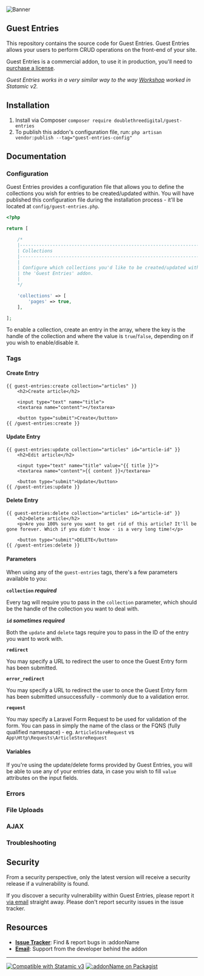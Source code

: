 <!-- statamic:hide -->

![Banner](banner.png)

## Guest Entries

<!-- /statamic:hide -->

This repository contains the source code for Guest Entries. Guest Entries allows your users to perform CRUD operations on the front-end of your site.

Guest Entries is a commercial addon, to use it in production, you'll need to [purchase a license](https://statamic.com/guest-entries).

*Guest Entries works in a very similar way to the way [Workshop](https://statamic.com/addons/statamic/workshop) worked in Statamic v2.*

## Installation

1. Install via Composer `composer require doublethreedigital/guest-entries`
2. To publish this addon's configuration file, run: `php artisan vendor:publish --tag="guest-entries-config"`

## Documentation

### Configuration

Guest Entries provides a configuration file that allows you to define the collections you wish for entries to be created/updated within. You will have published this configuration file during the installation process - it'll be located at `config/guest-entries.php`.

```php
<?php

return [

    /*
    |--------------------------------------------------------------------------
    | Collections
    |--------------------------------------------------------------------------
    |
    | Configure which collections you'd like to be created/updated with
    | the 'Guest Entries' addon.
    |
    */

    'collections' => [
        'pages' => true,
    ],

];
```

To enable a collection, create an entry in the array, where the key is the handle of the collection and where the value is `true`/`false`, depending on if you wish to enable/disable it.

### Tags

#### Create Entry

```antlers
{{ guest-entries:create collection="articles" }}
    <h2>Create article</h2>

    <input type="text" name="title">
    <textarea name="content"></textarea>

    <button type="submit">Create</button>
{{ /guest-entries:create }}
```

#### Update Entry

```antlers
{{ guest-entries:update collection="articles" id="article-id" }}
    <h2>Edit article</h2>

    <input type="text" name="title" value="{{ title }}">
    <textarea name="content">{{ content }}</textarea>

    <button type="submit">Update</button>
{{ /guest-entries:update }}
```

#### Delete Entry

```antlers
{{ guest-entries:delete collection="articles" id="article-id" }}
    <h2>Delete article</h2>
    <p>Are you 100% sure you want to get rid of this article? It'll be gone forever. Which if you didn't know - is a very long time!</p>

    <button type="submit">DELETE</button>
{{ /guest-entries:delete }}
```

#### Parameters

When using any of the `guest-entries` tags, there's a few parameters available to you:

**`collection` *required***

Every tag will require you to pass in the `collection` parameter, which should be the handle of the collection you want to deal with.

**`id` *sometimes required***

Both the `update` and `delete` tags require you to pass in the ID of the entry you want to work with.

**`redirect`**

You may specify a URL to redirect the user to once the Guest Entry form has been submitted.

**`error_redirect`**

You may specify a URL to redirect the user to once the Guest Entry form has been submitted unsuccessfully - commonly due to a validation error.

**`request`**

You may specify a Laravel Form Request to be used for validation of the form. You can pass in simply the name of the class or the FQNS (fully qualified namespace) - eg. `ArticleStoreRequest` vs `App\Http\Requests\ArticleStoreRequest`

#### Variables

If you're using the update/delete forms provided by Guest Entries, you will be able to use any of your entries data, in case you wish to fill `value` attributes on the input fields.

### Errors

### File Uploads

### AJAX

### Troubleshooting

## Security

From a security perspective, only the latest version will receive a security release if a vulnerability is found.

If you discover a security vulnerability within Guest Entries, please report it [via email](mailto:security@doublethree.digital) straight away. Please don't report security issues in the issue tracker.

## Resources

* [**Issue Tracker**](https://github.com/doublethreedigital/guest-entries/issues): Find & report bugs in :addonName
* [**Email**](mailto:help@doublethree.digital): Support from the developer behind the addon

<!-- statamic:hide -->

---

<p>
<a href="https://statamic.com"><img src="https://img.shields.io/badge/Statamic-3.0+-FF269E?style=for-the-badge" alt="Compatible with Statamic v3"></a>
<a href="https://packagist.org/packages/doublethreedigital/guest-entries/stats"><img src="https://img.shields.io/packagist/v/doublethreedigital/guest-entries?style=for-the-badge" alt=":addonName on Packagist"></a>
</p>

<!-- /statamic:hide -->
